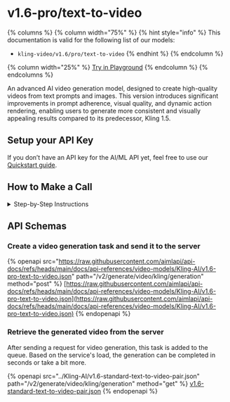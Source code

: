 # v1.6-pro/text-to-video

{% columns %}
{% column width="75%" %}
{% hint style="info" %}
This documentation is valid for the following list of our models:

* `kling-video/v1.6/pro/text-to-video`
{% endhint %}
{% endcolumn %}

{% column width="25%" %}
<a href="https://aimlapi.com/app/?model=kling-video/v1.6/pro/text-to-video&#x26;mode=video" class="button primary">Try in Playground</a>
{% endcolumn %}
{% endcolumns %}

An advanced AI video generation model, designed to create high-quality videos from text prompts and images. This version introduces significant improvements in prompt adherence, visual quality, and dynamic action rendering, enabling users to generate more consistent and visually appealing results compared to its predecessor, Kling 1.5.

## Setup your API Key

If you don’t have an API key for the AI/ML API yet, feel free to use our [Quickstart guide](https://docs.aimlapi.com/quickstart/setting-up).

## How to Make a Call

<details>

<summary>Step-by-Step Instructions</summary>

Generating a video using this model involves sequentially calling two endpoints:&#x20;

* The first one is for creating and sending a video generation task to the server (returns a generation ID).
* The second one is for requesting the generated video from the server using the generation ID received from the first endpoint.&#x20;

Below, you can find both corresponding API schemas.

</details>

## API Schemas

### Create a video generation task and send it to the server

{% openapi src="https://raw.githubusercontent.com/aimlapi/api-docs/refs/heads/main/docs/api-references/video-models/Kling-AI/v1.6-pro-text-to-video.json" path="/v2/generate/video/kling/generation" method="post" %}
[https://raw.githubusercontent.com/aimlapi/api-docs/refs/heads/main/docs/api-references/video-models/Kling-AI/v1.6-pro-text-to-video.json](https://raw.githubusercontent.com/aimlapi/api-docs/refs/heads/main/docs/api-references/video-models/Kling-AI/v1.6-pro-text-to-video.json)
{% endopenapi %}

### Retrieve the generated video from the server

After sending a request for video generation, this task is added to the queue. Based on the service's load, the generation can be completed in seconds or take a bit more.&#x20;

{% openapi src="../Kling-AI/v1.6-standard-text-to-video-pair.json" path="/v2/generate/video/kling/generation" method="get" %}
[v1.6-standard-text-to-video-pair.json](../Kling-AI/v1.6-standard-text-to-video-pair.json)
{% endopenapi %}
